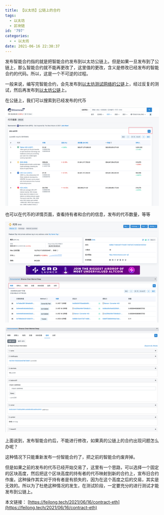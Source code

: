 ```yaml
---
title: 【以太坊】公链上的合约
tags:
  - 以太坊
  - 区块链
id: '797'
categories:
  - - 以太坊
date: 2021-06-16 22:38:37
---
```


发布智能合约指的就是把智能合约发布到以太坊公链上。但是如果一旦发布到了公链上，那么智能合约就不能再更改了，这里值的更改，含义是修改已经发布的智能合约的代码。所以，这是一个不可逆的过程。

一般来说，编写完智能合约，会先发布到[以太坊测试网络的公链](https://rinkeby.etherscan.io/ "以太坊测试网络的公链")上，经过反复的测试，然后再发布到[以太坊公链](https://cn.etherscan.com/ "以太坊公链")上。

在公链上，我们可以搜索到已经发布的代币

![](/uploads/2021/06/iShot2021-06-16-22.41.21.png)

也可以在代币的详情页面，查看持有者和合约的信息，发布的代币数量，等等

![](/uploads/2021/06/iShot2021-06-16-22.41.53.png)

![](/uploads/2021/06/iShot2021-06-16-22.46.47.png)

上面说到，发布智能合约后，不能进行修改，如果真的公链上的合约出现问题怎么办呢？

这种情况下只能重新发布一份智能合约了，把之前的智能合约废弃掉。

但是如果之前的发布的代币已经开始交易了，这里有一个思路，可以选择一个固定的区块高度，然后把这个区块高度的持有者的代币映射到新的合约上，宣布旧合约作废。这种操作其实对于持有者是有损失的，因为在这个高度之后的交易，其实是无效的。所以为了杜绝这种情况的发生，在测试阶段，一定要充分的进行测试才能发布到公链上。

本文链接： [https://feilong.tech/2021/06/16/contract-eth](https://feilong.tech/2021/06/16/contract-eth)